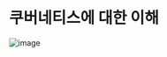 # 쿠버네티스에 대한 이해
![image](https://github.com/user-attachments/assets/bbb8c348-c7cd-44b1-a590-c4660b3d6703)
